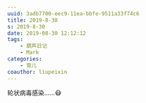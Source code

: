 ```yaml
---
uuid: 3adb7700-eec9-11ea-bbfe-9511a33f74c6
title: 2019-8-30
s: 2019-8-30
date: 2019-08-30 12:12:12
tags:
	- 葫芦日记
	- Mark
categories:
	- 育儿
coauthor: liupeixin
---
```


轮状病毒感染......😷
